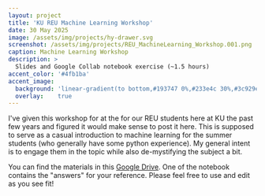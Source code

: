 ```yaml
---
layout: project
title: 'KU REU Machine Learning Workshop'
date: 30 May 2025
image: /assets/img/projects/hy-drawer.svg
screenshot: /assets/img/projects/REU_MachineLearning_Workshop.001.png
caption: Machine Learning Workshop
description: >
  Slides and Google Collab notebook exercise (~1.5 hours)
accent_color: '#4fb1ba'
accent_image:
  background: 'linear-gradient(to bottom,#193747 0%,#233e4c 30%,#3c929e 50%,#d5d5d4 70%,#cdccc8 100%)'
  overlay:    true
---
```


I've given this workshop for at the for our REU students here at KU the past few years and figured it would make sense to post it here. This is supposed to serve as a casual introduction to machine learning for the summer students (who generally have some python experience). My general intent is to engage them in the topic while also de-mystifying the subject a bit. 

You can find the materials in this [Google Drive](https://drive.google.com/drive/folders/112MLkjuoajzMHIh5-CcxXuxOoe374KFJ?usp=drive_link). One of the notebook contains the "answers" for your reference. Please feel free to use and edit as you see fit!

